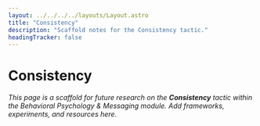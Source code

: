 ```yaml
---
layout: ../../../../layouts/Layout.astro
title: "Consistency"
description: "Scaffold notes for the Consistency tactic."
headingTracker: false
---
```

# Consistency

_This page is a scaffold for future research on the **Consistency** tactic within the Behavioral Psychology & Messaging module. Add frameworks, experiments, and resources here._
